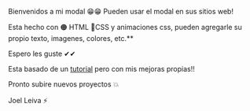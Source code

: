 Bienvenidos a mi modal 😁😁
Pueden usar el modal en sus sitios web!

Esta hecho con 🟠 HTML  🔵CSS y animaciones css, pueden agregarle su propio texto, imagenes, colores, etc.**

Espero les guste ✔✔

Esta basado de un [tutorial](https://www.youtube.com/watch?v=bRgCPSl0Kxw&ab_channel=AlexCGDesign "tutorial") pero con mis mejoras propias!! 


Pronto subire nuevos proyectos 💥



Joel Leiva ⚡

